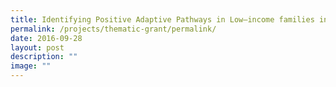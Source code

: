 ```yaml
---
title: Identifying Positive Adaptive Pathways in Low–income families in Singapore
permalink: /projects/thematic-grant/permalink/
date: 2016-09-28
layout: post
description: ""
image: ""
---
```

